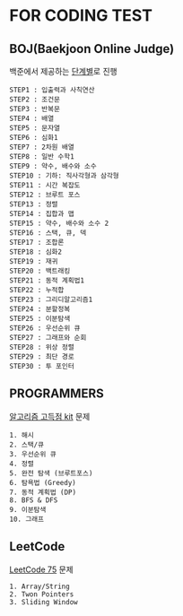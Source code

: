 # FOR CODING TEST

## BOJ(Baekjoon Online Judge)

백준에서 제공하는 [단계별](https://www.acmicpc.net/step)로 진행
  
```
STEP1 : 입출력과 사칙연산
STEP2 : 조건문
STEP3 : 반복문
STEP4 : 배열
STEP5 : 문자열
STEP6 : 심화1
STEP7 : 2차원 배열
STEP8 : 일반 수학1
STEP9 : 약수, 배수와 소수
STEP10 : 기하: 직사각형과 삼각형
STEP11 : 시간 복잡도
STEP12 : 브루트 포스
STEP13 : 정렬
STEP14 : 집합과 맵
STEP15 : 약수, 배수와 소수 2
STEP16 : 스택, 큐, 덱
STEP17 : 조합론
STEP18 : 심화2
STEP19 : 재귀
STEP20 : 백트래킹
STEP21 : 동적 계획법1
STEP22 : 누적합
STEP23 : 그리디알고리즘1
STEP24 : 분할정복
STEP25 : 이분탐색
STEP26 : 우선순위 큐
STEP27 : 그래프와 순회
STEP28 : 위상 정렬
STEP29 : 최단 경로
STEP30 : 투 포인터
```



## PROGRAMMERS

[알고리즘 고득점 kit](https://school.programmers.co.kr/learn/challenges?tab=algorithm_practice_kit) 문제

```
1. 해시
2. 스택/큐
3. 우선순위 큐
4. 정렬
5. 완전 탐색 (브루트포스)
6. 탐욕법 (Greedy)
7. 동적 계획법 (DP)
8. BFS & DFS
9. 이분탐색
10. 그래프
```


## LeetCode
[LeetCode 75](https://leetcode.com/studyplan/leetcode-75) 문제

```
1. Array/String
2. Twon Pointers
3. Sliding Window
```